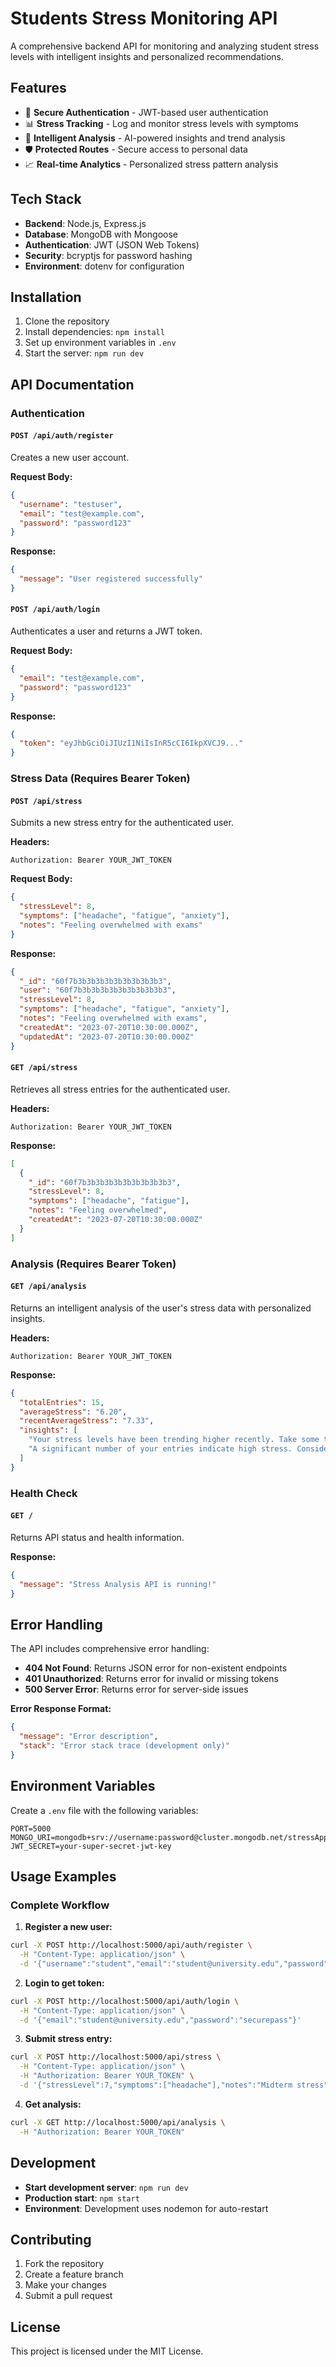 # Students Stress Monitoring API

A comprehensive backend API for monitoring and analyzing student stress levels with intelligent insights and personalized recommendations.

## Features

- 🔐 **Secure Authentication** - JWT-based user authentication
- 📊 **Stress Tracking** - Log and monitor stress levels with symptoms
- 🧠 **Intelligent Analysis** - AI-powered insights and trend analysis
- 🛡️ **Protected Routes** - Secure access to personal data
- 📈 **Real-time Analytics** - Personalized stress pattern analysis

## Tech Stack

- **Backend**: Node.js, Express.js
- **Database**: MongoDB with Mongoose
- **Authentication**: JWT (JSON Web Tokens)
- **Security**: bcryptjs for password hashing
- **Environment**: dotenv for configuration

## Installation

1. Clone the repository
2. Install dependencies: `npm install`
3. Set up environment variables in `.env`
4. Start the server: `npm run dev`

## API Documentation

### Authentication

#### `POST /api/auth/register`
Creates a new user account.

**Request Body:**
```json
{
  "username": "testuser",
  "email": "test@example.com",
  "password": "password123"
}
```

**Response:**
```json
{
  "message": "User registered successfully"
}
```

#### `POST /api/auth/login`
Authenticates a user and returns a JWT token.

**Request Body:**
```json
{
  "email": "test@example.com",
  "password": "password123"
}
```

**Response:**
```json
{
  "token": "eyJhbGciOiJIUzI1NiIsInR5cCI6IkpXVCJ9..."
}
```

### Stress Data (Requires Bearer Token)

#### `POST /api/stress`
Submits a new stress entry for the authenticated user.

**Headers:**
```
Authorization: Bearer YOUR_JWT_TOKEN
```

**Request Body:**
```json
{
  "stressLevel": 8,
  "symptoms": ["headache", "fatigue", "anxiety"],
  "notes": "Feeling overwhelmed with exams"
}
```

**Response:**
```json
{
  "_id": "60f7b3b3b3b3b3b3b3b3b3b3",
  "user": "60f7b3b3b3b3b3b3b3b3b3b3",
  "stressLevel": 8,
  "symptoms": ["headache", "fatigue", "anxiety"],
  "notes": "Feeling overwhelmed with exams",
  "createdAt": "2023-07-20T10:30:00.000Z",
  "updatedAt": "2023-07-20T10:30:00.000Z"
}
```

#### `GET /api/stress`
Retrieves all stress entries for the authenticated user.

**Headers:**
```
Authorization: Bearer YOUR_JWT_TOKEN
```

**Response:**
```json
[
  {
    "_id": "60f7b3b3b3b3b3b3b3b3b3b3",
    "stressLevel": 8,
    "symptoms": ["headache", "fatigue"],
    "notes": "Feeling overwhelmed",
    "createdAt": "2023-07-20T10:30:00.000Z"
  }
]
```

### Analysis (Requires Bearer Token)

#### `GET /api/analysis`
Returns an intelligent analysis of the user's stress data with personalized insights.

**Headers:**
```
Authorization: Bearer YOUR_JWT_TOKEN
```

**Response:**
```json
{
  "totalEntries": 15,
  "averageStress": "6.20",
  "recentAverageStress": "7.33",
  "insights": [
    "Your stress levels have been trending higher recently. Take some time to reflect on what might have changed.",
    "A significant number of your entries indicate high stress. Consider talking to a professional or a trusted friend."
  ]
}
```

### Health Check

#### `GET /`
Returns API status and health information.

**Response:**
```json
{
  "message": "Stress Analysis API is running!"
}
```

## Error Handling

The API includes comprehensive error handling:

- **404 Not Found**: Returns JSON error for non-existent endpoints
- **401 Unauthorized**: Returns error for invalid or missing tokens
- **500 Server Error**: Returns error for server-side issues

**Error Response Format:**
```json
{
  "message": "Error description",
  "stack": "Error stack trace (development only)"
}
```

## Environment Variables

Create a `.env` file with the following variables:

```env
PORT=5000
MONGO_URI=mongodb+srv://username:password@cluster.mongodb.net/stressApp
JWT_SECRET=your-super-secret-jwt-key
```

## Usage Examples

### Complete Workflow

1. **Register a new user:**
```bash
curl -X POST http://localhost:5000/api/auth/register \
  -H "Content-Type: application/json" \
  -d '{"username":"student","email":"student@university.edu","password":"securepass"}'
```

2. **Login to get token:**
```bash
curl -X POST http://localhost:5000/api/auth/login \
  -H "Content-Type: application/json" \
  -d '{"email":"student@university.edu","password":"securepass"}'
```

3. **Submit stress entry:**
```bash
curl -X POST http://localhost:5000/api/stress \
  -H "Content-Type: application/json" \
  -H "Authorization: Bearer YOUR_TOKEN" \
  -d '{"stressLevel":7,"symptoms":["headache"],"notes":"Midterm stress"}'
```

4. **Get analysis:**
```bash
curl -X GET http://localhost:5000/api/analysis \
  -H "Authorization: Bearer YOUR_TOKEN"
```

## Development

- **Start development server**: `npm run dev`
- **Production start**: `npm start`
- **Environment**: Development uses nodemon for auto-restart

## Contributing

1. Fork the repository
2. Create a feature branch
3. Make your changes
4. Submit a pull request

## License

This project is licensed under the MIT License.
